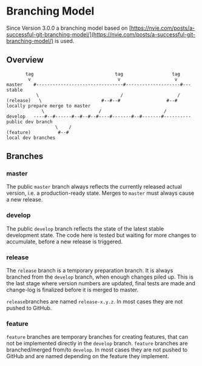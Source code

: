 # Branching Model

Since Version 3.0.0 a branching model based on [https://nvie.com/posts/a-successful-git-branching-model/](https://nvie.com/posts/a-successful-git-branching-model/) is used.

## Overview
````text
       tag                              tag                  tag
        v                                v                    v
master    #--------------------------------#--------------------#---  stable
           \                              /                    /
(release)   \                      #--#--#                 #--#       locally prepare merge to master
             \                    /                       /
develop   ----#--#------#--#--#--#----#-------#--#-------#----------  public dev branch
                  \    /
(feature)          #--#                                               local dev branches                                     
````

## Branches

### master
The public `master` branch always reflects the currently released actual version, i.e. a production-ready state.
Merges to `master` must always cause a new release.

### develop
The public `develop` branch reflects the state of the latest stable development state. The code here is tested but waiting for more changes to accumulate, before a new release is triggered.

### release
The `release` branch is a temporary preparation branch. It is always branched from the `develop` branch, when enough changes piled up. This is the last stage where version numbers are updated, final tests are made and change-log is finalized before it is merged to master.

`release`branches are named `release-x.y.z`. In most cases they are not pushed to GitHub.

### feature
`feature` branches are temporary branches for creating features, that can not be implemented directly in the `develop` branch. `feature` branches are branched/merged from/to `develop`.
In most cases they are not pushed to GitHub and are named depending on the feature they implement.

